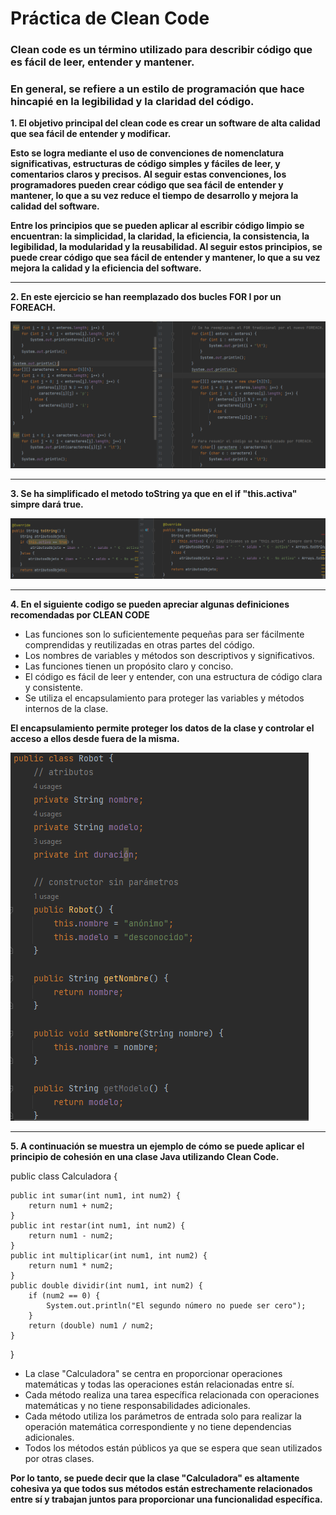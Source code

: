# Práctica de Clean Code
### Clean code es un término utilizado para describir código que es fácil de leer, entender y mantener.
### En general, se refiere a un estilo de programación que hace hincapié en la legibilidad y la claridad del código.

**1. El objetivo principal del clean code es crear un software de alta calidad que sea fácil de entender y modificar.**

**Esto se logra mediante el uso de convenciones de nomenclatura significativas, estructuras de código simples y fáciles de leer,
y comentarios claros y precisos. Al seguir estas convenciones, los programadores pueden crear código que sea fácil de entender y mantener, lo que a su vez reduce el tiempo de desarrollo y mejora la calidad del software.**

**Entre los principios que se pueden aplicar al escribir código limpio se encuentran:
la simplicidad, la claridad, la eficiencia, la consistencia, la legibilidad, la modularidad y la reusabilidad.
Al seguir estos principios, se puede crear código que sea fácil de entender y mantener, lo que a su vez mejora la calidad y la eficiencia del software.**

---

**2. En este ejercicio se han reemplazado dos bucles FOR I por un FOREACH.**

![img_3.png](img_3.png)

---

**3. Se ha simplificado el metodo toString ya que en el if "this.activa" simpre dará true.**

![img.png](img.png)

---

**4. En el siguiente codigo se pueden apreciar algunas definiciones recomendadas por CLEAN CODE**
- Las funciones son lo suficientemente pequeñas para ser fácilmente comprendidas y reutilizadas en otras partes del código.
- Los nombres de variables y métodos son descriptivos y significativos.
- Las funciones tienen un propósito claro y conciso.
- El código es fácil de leer y entender, con una estructura de código clara y consistente.
- Se utiliza el encapsulamiento para proteger las variables y métodos internos de la clase.

**El encapsulamiento permite proteger los datos de la clase y controlar el acceso a ellos desde fuera de la misma.**

![img_1.png](img_1.png)

---

**5. A continuación se muestra un ejemplo de cómo se puede aplicar el principio de cohesión en una clase Java utilizando Clean Code.**

public class Calculadora {

    public int sumar(int num1, int num2) {
        return num1 + num2;
    }
    public int restar(int num1, int num2) {
        return num1 - num2;
    }
    public int multiplicar(int num1, int num2) {
        return num1 * num2;
    }
    public double dividir(int num1, int num2) {
        if (num2 == 0) {
            System.out.println("El segundo número no puede ser cero");
        }
        return (double) num1 / num2;
    }
}

- La clase "Calculadora" se centra en proporcionar operaciones matemáticas y todas las operaciones están relacionadas entre sí.
- Cada método realiza una tarea específica relacionada con operaciones matemáticas y no tiene responsabilidades adicionales.
- Cada método utiliza los parámetros de entrada solo para realizar la operación matemática correspondiente y no tiene dependencias adicionales.
- Todos los métodos están públicos ya que se espera que sean utilizados por otras clases.

**Por lo tanto, se puede decir que la clase "Calculadora" es altamente cohesiva ya que todos sus métodos están estrechamente relacionados entre sí y trabajan juntos para proporcionar una funcionalidad específica.**

